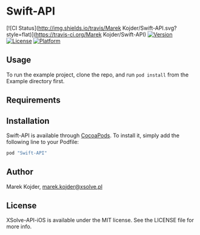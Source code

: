 # Swift-API

[![CI Status](http://img.shields.io/travis/Marek Kojder/Swift-API.svg?style=flat)](https://travis-ci.org/Marek Kojder/Swift-API)
[![Version](https://img.shields.io/cocoapods/v/Swift-API.svg?style=flat)](http://cocoapods.org/pods/Swift-API)
[![License](https://img.shields.io/cocoapods/l/Swift-API.svg?style=flat)](http://cocoapods.org/pods/Swift-API)
[![Platform](https://img.shields.io/cocoapods/p/Swift-API.svg?style=flat)](http://cocoapods.org/pods/Swift-API)

## Usage

To run the example project, clone the repo, and run `pod install` from the Example directory first.

## Requirements

## Installation

Swift-API is available through [CocoaPods](http://cocoapods.org). To install
it, simply add the following line to your Podfile:

```ruby
pod "Swift-API"
```

## Author

Marek Kojder, marek.kojder@xsolve.pl

## License

XSolve-API-iOS is available under the MIT license. See the LICENSE file for more info.

